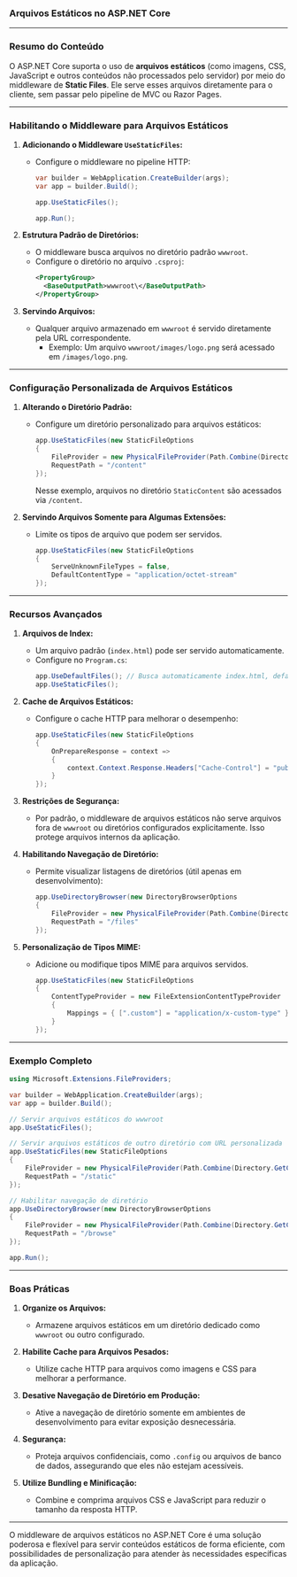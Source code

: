 ### **Arquivos Estáticos no ASP.NET Core**

---

### **Resumo do Conteúdo**

O ASP.NET Core suporta o uso de **arquivos estáticos** (como imagens, CSS, JavaScript e outros conteúdos não processados pelo servidor) por meio do middleware de **Static Files**. Ele serve esses arquivos diretamente para o cliente, sem passar pelo pipeline de MVC ou Razor Pages.

---

### **Habilitando o Middleware para Arquivos Estáticos**

1. **Adicionando o Middleware `UseStaticFiles`:**
   - Configure o middleware no pipeline HTTP:
     ```csharp
     var builder = WebApplication.CreateBuilder(args);
     var app = builder.Build();

     app.UseStaticFiles();

     app.Run();
     ```

2. **Estrutura Padrão de Diretórios:**
   - O middleware busca arquivos no diretório padrão `wwwroot`.
   - Configure o diretório no arquivo `.csproj`:
     ```xml
     <PropertyGroup>
       <BaseOutputPath>wwwroot\</BaseOutputPath>
     </PropertyGroup>
     ```

3. **Servindo Arquivos:**
   - Qualquer arquivo armazenado em `wwwroot` é servido diretamente pela URL correspondente.
     - Exemplo: Um arquivo `wwwroot/images/logo.png` será acessado em `/images/logo.png`.

---

### **Configuração Personalizada de Arquivos Estáticos**

1. **Alterando o Diretório Padrão:**
   - Configure um diretório personalizado para arquivos estáticos:
     ```csharp
     app.UseStaticFiles(new StaticFileOptions
     {
         FileProvider = new PhysicalFileProvider(Path.Combine(Directory.GetCurrentDirectory(), "StaticContent")),
         RequestPath = "/content"
     });
     ```

     Nesse exemplo, arquivos no diretório `StaticContent` são acessados via `/content`.

2. **Servindo Arquivos Somente para Algumas Extensões:**
   - Limite os tipos de arquivo que podem ser servidos.
     ```csharp
     app.UseStaticFiles(new StaticFileOptions
     {
         ServeUnknownFileTypes = false,
         DefaultContentType = "application/octet-stream"
     });
     ```

---

### **Recursos Avançados**

1. **Arquivos de Index:**
   - Um arquivo padrão (`index.html`) pode ser servido automaticamente.
   - Configure no `Program.cs`:
     ```csharp
     app.UseDefaultFiles(); // Busca automaticamente index.html, default.html, etc.
     app.UseStaticFiles();
     ```

2. **Cache de Arquivos Estáticos:**
   - Configure o cache HTTP para melhorar o desempenho:
     ```csharp
     app.UseStaticFiles(new StaticFileOptions
     {
         OnPrepareResponse = context =>
         {
             context.Context.Response.Headers["Cache-Control"] = "public,max-age=600";
         }
     });
     ```

3. **Restrições de Segurança:**
   - Por padrão, o middleware de arquivos estáticos não serve arquivos fora de `wwwroot` ou diretórios configurados explicitamente. Isso protege arquivos internos da aplicação.

4. **Habilitando Navegação de Diretório:**
   - Permite visualizar listagens de diretórios (útil apenas em desenvolvimento):
     ```csharp
     app.UseDirectoryBrowser(new DirectoryBrowserOptions
     {
         FileProvider = new PhysicalFileProvider(Path.Combine(Directory.GetCurrentDirectory(), "wwwroot")),
         RequestPath = "/files"
     });
     ```

5. **Personalização de Tipos MIME:**
   - Adicione ou modifique tipos MIME para arquivos servidos.
     ```csharp
     app.UseStaticFiles(new StaticFileOptions
     {
         ContentTypeProvider = new FileExtensionContentTypeProvider
         {
             Mappings = { [".custom"] = "application/x-custom-type" }
         }
     });
     ```

---

### **Exemplo Completo**

```csharp
using Microsoft.Extensions.FileProviders;

var builder = WebApplication.CreateBuilder(args);
var app = builder.Build();

// Servir arquivos estáticos do wwwroot
app.UseStaticFiles();

// Servir arquivos estáticos de outro diretório com URL personalizada
app.UseStaticFiles(new StaticFileOptions
{
    FileProvider = new PhysicalFileProvider(Path.Combine(Directory.GetCurrentDirectory(), "StaticContent")),
    RequestPath = "/static"
});

// Habilitar navegação de diretório
app.UseDirectoryBrowser(new DirectoryBrowserOptions
{
    FileProvider = new PhysicalFileProvider(Path.Combine(Directory.GetCurrentDirectory(), "StaticContent")),
    RequestPath = "/browse"
});

app.Run();
```

---

### **Boas Práticas**

1. **Organize os Arquivos:**
   - Armazene arquivos estáticos em um diretório dedicado como `wwwroot` ou outro configurado.

2. **Habilite Cache para Arquivos Pesados:**
   - Utilize cache HTTP para arquivos como imagens e CSS para melhorar a performance.

3. **Desative Navegação de Diretório em Produção:**
   - Ative a navegação de diretório somente em ambientes de desenvolvimento para evitar exposição desnecessária.

4. **Segurança:**
   - Proteja arquivos confidenciais, como `.config` ou arquivos de banco de dados, assegurando que eles não estejam acessíveis.

5. **Utilize Bundling e Minificação:**
   - Combine e comprima arquivos CSS e JavaScript para reduzir o tamanho da resposta HTTP.

---

O middleware de arquivos estáticos no ASP.NET Core é uma solução poderosa e flexível para servir conteúdos estáticos de forma eficiente, com possibilidades de personalização para atender às necessidades específicas da aplicação.